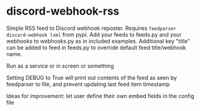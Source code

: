# discord-webhook-rss

Simple RSS feed to Discord webhook reposter. Requires `feedparser discord-webhook lxml` from pypi. Add your feeds to feeds.py and your webhooks to webhooks.py as in included examples. Additional key "title" can be added to feed in feeds.py to override default feed title/webhook name.

Run as a service or in screen or something

Setting DEBUG to True will print out contents of the feed as seen by feedparser to file, and prevent updating last feed item timestamp

Ideas for improvement: let user define their own embed fields in the config file